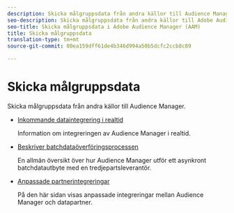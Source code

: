 ```yaml
---
description: Skicka målgruppsdata från andra källor till Audience Manager.
seo-description: Skicka målgruppsdata från andra källor till Adobe Audience Manager (AAM).
seo-title: Skicka målgruppsdata i Adobe Audience Manager (AAM)
title: Skicka målgruppsdata
translation-type: tm+mt
source-git-commit: 00ea159dff61de4b346d994a50b5dcfc2ccb8c89

---
```



# Skicka målgruppsdata

Skicka målgruppsdata från andra källor till Audience Manager.

* [Inkommande dataintegrering i realtid](/help/using/integration/sending-audience-data/real-time-data-integration/real-time-tech-specs.md)

   Information om integreringen av Audience Manager i realtid.

* [Beskriver batchdataöverföringsprocessen](/help/using/integration/sending-audience-data/batch-data-transfer-explained/batch-data-transfer-explained.md)

   En allmän översikt över hur Audience Manager utför ett asynkront batchdatautbyte med en tredjepartsleverantör.

* [Anpassade partnerintegreringar](/help/using/integration/sending-audience-data/custom-partner-integrations.md)

   På den här sidan visas anpassade integreringar mellan Audience Manager och datapartner.
